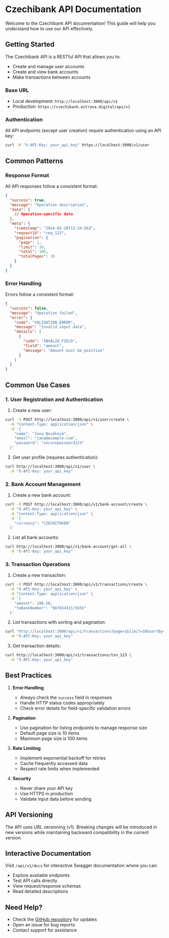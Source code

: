 # Czechibank API Documentation

Welcome to the Czechibank API documentation! This guide will help you understand how to use our API effectively.

## Getting Started

The Czechibank API is a RESTful API that allows you to:

- Create and manage user accounts
- Create and view bank accounts
- Make transactions between accounts

### Base URL

- Local development: `http://localhost:3000/api/v1`
- Production: `https://czechibank.ostrava.digital/api/v1`

### Authentication

All API endpoints (except user creation) require authentication using an API key:

```bash
curl -H "X-API-Key: your_api_key" https://localhost:3000/v1/user
```

## Common Patterns

### Response Format

All API responses follow a consistent format:

```json
{
  "success": true,
  "message": "Operation description",
  "data": {
    // Operation-specific data
  },
  "meta": {
    "timestamp": "2024-03-20T12:34:56Z",
    "requestId": "req_123",
    "pagination": {
      "page": 1,
      "limit": 10,
      "total": 100,
      "totalPages": 10
    }
  }
}
```

### Error Handling

Errors follow a consistent format:

```json
{
  "success": false,
  "message": "Operation failed",
  "error": {
    "code": "VALIDATION_ERROR",
    "message": "Invalid input data",
    "details": [
      {
        "code": "INVALID_FIELD",
        "field": "amount",
        "message": "Amount must be positive"
      }
    ]
  }
}
```

## Common Use Cases

### 1. User Registration and Authentication

1. Create a new user:

```bash
curl -X POST http://localhost:3000/api/v1/user/create \
  -H "Content-Type: application/json" \
  -d '{
    "name": "Jana Nováková",
    "email": "jana@example.com",
    "password": "securepassword123"
  }'
```

2. Get user profile (requires authentication):

```bash
curl http://localhost:3000/api/v1/user \
  -H "X-API-Key: your_api_key"
```

### 2. Bank Account Management

1. Create a new bank account:

```bash
curl -X POST http://localhost:3000/api/v1/bank-account/create \
  -H "X-API-Key: your_api_key" \
  -H "Content-Type: application/json" \
  -d '{
    "currency": "CZECHITOKEN"
  }'
```

2. List all bank accounts:

```bash
curl http://localhost:3000/api/v1/bank-account/get-all \
  -H "X-API-Key: your_api_key"
```

### 3. Transaction Operations

1. Create a new transaction:

```bash
curl -X POST http://localhost:3000/api/v1/transactions/create \
  -H "X-API-Key: your_api_key" \
  -H "Content-Type: application/json" \
  -d '{
    "amount": 100.50,
    "toBankNumber": "987654321/5555"
  }'
```

2. List transactions with sorting and pagination:

```bash
curl "http://localhost:3000/api/v1/transactions?page=1&limit=10&sortBy=createdAt&sortOrder=desc" \
  -H "X-API-Key: your_api_key"
```

3. Get transaction details:

```bash
curl http://localhost:3000/api/v1/transactions/txn_123 \
  -H "X-API-Key: your_api_key"
```

## Best Practices

1. **Error Handling**
   - Always check the `success` field in responses
   - Handle HTTP status codes appropriately
   - Check error details for field-specific validation errors

2. **Pagination**
   - Use pagination for listing endpoints to manage response size
   - Default page size is 10 items
   - Maximum page size is 100 items

3. **Rate Limiting**
   - Implement exponential backoff for retries
   - Cache frequently accessed data
   - Respect rate limits when implemented

4. **Security**
   - Never share your API key
   - Use HTTPS in production
   - Validate input data before sending

## API Versioning

The API uses URL versioning (v1). Breaking changes will be introduced in new versions while maintaining backward compatibility in the current version.

## Interactive Documentation

Visit `/api/v1/docs` for interactive Swagger documentation where you can:

- Explore available endpoints
- Test API calls directly
- View request/response schemas
- Read detailed descriptions

## Need Help?

- Check the [GitHub repository](https://github.com/your-repo/czechibank) for updates
- Open an issue for bug reports
- Contact support for assistance
